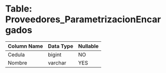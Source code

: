 # Table: Proveedores_ParametrizacionEncargados

| Column Name | Data Type | Nullable |
|-------------|-----------|----------|
| Cedula | bigint | NO |
| Nombre | varchar | YES |
